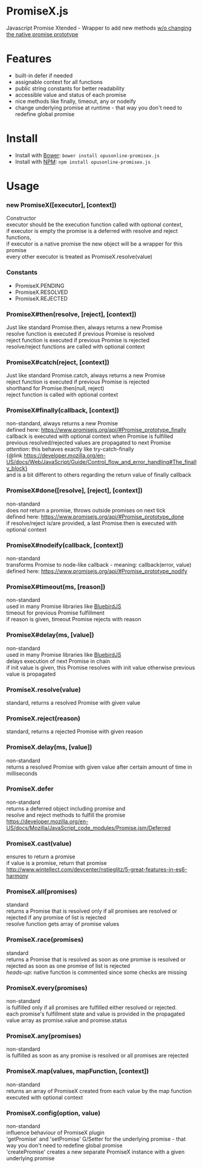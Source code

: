 PromiseX.js
===========

Javascript Promise Xtended - Wrapper to add new methods [w/o changing the native promise prototype](https://www.nczonline.net/blog/2010/03/02/maintainable-javascript-dont-modify-objects-you-down-own/)

# Features

 * built-in defer if needed
 * assignable context for all functions
 * public string constants for better readability
 * accessible value and status of each promise
 * nice methods like finally, timeout, any or nodeify
 * change underlying promise at runtime - that way you don't need to redefine global promise


# Install

 * Install with [Bower](http://bower.io): `bower install opusonline-promisex.js`
 * Install with [NPM](https://www.npmjs.org/): `npm install opusonline-promisex.js`

# Usage

### new PromiseX([executor], [context])

Constructor  
executor should be the execution function called with optional context,  
if executor is empty the promise is a deferred with resolve and reject functions,  
if executor is a native promise the new object will be a wrapper for this promise  
every other executor is treated as PromiseX.resolve(value)

### Constants

 * PromiseX.PENDING
 * PromiseX.RESOLVED
 * PromiseX.REJECTED

### PromiseX#then(resolve, [reject], [context])

Just like standard Promise.then, always returns a new Promise  
resolve function is executed if previous Promise is resolved  
reject function is executed if previous Promise is rejected  
resolve/reject functions are called with optional context

### PromiseX#catch(reject, [context])

Just like standard Promise.catch, always returns a new Promise  
reject function is executed if previous Promise is rejected  
shorthand for Promise.then(null, reject)  
reject function is called with optional context

### PromiseX#finally(callback, [context])

non-standard, always returns a new Promise  
defined here: <https://www.promisejs.org/api/#Promise_prototype_finally>  
callback is executed with optional context when Promise is fulfilled  
previous resolved/rejected values are propagated to next Promise  
_attention_: this behaves exactly like try-catch-finally  
{@link https://developer.mozilla.org/en-US/docs/Web/JavaScript/Guide/Control_flow_and_error_handling#The_finally_block}  
and is a bit different to others regarding the return value of finally callback

### PromiseX#done([resolve], [reject], [context])

non-standard  
does *not* return a promise, throws outside promises on next tick  
defined here: <https://www.promisejs.org/api/#Promise_prototype_done>  
if resolve/reject is/are provided, a last Promise.then is executed with optional context

### PromiseX#nodeify(callback, [context])

non-standard  
transforms Promise to node-like callback - meaning: callback(error, value)  
defined here: <https://www.promisejs.org/api/#Promise_prototype_nodify>

### PromiseX#timeout(ms, [reason])

non-standard  
used in many Promise libraries like [BluebirdJS](http://bluebirdjs.com/docs/api/timeout.html)  
timeout for previous Promise fulfillment  
if reason is given, timeout Promise rejects with reason

### PromiseX#delay(ms, [value])

non-standard  
used in many Promise libraries like [BluebirdJS](http://bluebirdjs.com/docs/api/promise.delay.html)  
delays execution of next Promise in chain  
if init value is given, this Promise resolves with init value otherwise previous value is propagated

### PromiseX.resolve(value)

standard, returns a resolved Promise with given value

### PromiseX.reject(reason)

standard, returns a rejected Promise with given reason

### PromiseX.delay(ms, [value])

non-standard  
returns a resolved Promise with given value after certain amount of time in milliseconds

### PromiseX.defer

non-standard  
returns a deferred object including promise and  
resolve and reject methods to fulfill the promise
<https://developer.mozilla.org/en-US/docs/Mozilla/JavaScript_code_modules/Promise.jsm/Deferred>

### PromiseX.cast(value)

ensures to return a promise  
if value is a promise, return that promise  
<http://www.wintellect.com/devcenter/nstieglitz/5-great-features-in-es6-harmony>

### PromiseX.all(promises)

standard  
returns a Promise that is resolved only if all promises are resolved
or rejected if any promise of list is rejected  
resolve function gets array of promise values

### PromiseX.race(promises)

standard  
returns a Promise that is resolved as soon as one promise is resolved
or rejected as soon as one promise of list is rejected  
_heads-up_: native function is commented since some checks are missing

### PromiseX.every(promises)

non-standard  
is fulfilled only if all promises are fulfilled either resolved or rejected.  
each promise's fulfillment state and value is provided in the propagated value array
as promise.value and promise.status

### PromiseX.any(promises)

non-standard  
is fulfilled as soon as any promise is resolved or all promises are rejected

### PromiseX.map(values, mapFunction, [context])

non-standard  
returns an array of PromiseX created from each value by the map function executed with optional context

### PromiseX.config(option, value)

non-standard  
influence behaviour of PromiseX plugin  
'getPromise' and 'setPromise' G/Setter for the underlying promise - that way you don't need to redefine global promise  
'createPromise' creates a new separate PromiseX instance with a given underlying promise
